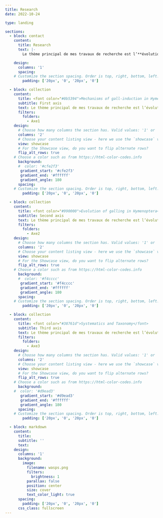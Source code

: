 ```yaml
---
title: Research
date: 2022-10-24

type: landing

sections:
  - block: contact
    content:
      title: Research
      text: |-
        Le thème principal de mes travaux de recherche est l’**évolution et l’écologie chimique des interactions plante-insecte**. J’étudie les processus de manipulation de la physiologie et du développement végétal par les insectes, conduisant parfois à la formation de structures appelées « **galle** ». Mes travaux à ce sujet peuvent être regroupés en trois axes de recherche interdépendants. <font color="#6fa8dc">Le **premier axe** comprend la recherche des mécanismes moléculaires impliqués dans la formation des galles d’insecte.</font> <font color="#e06666">Le **deuxième axe** concerne l’étude de l’évolution du mode de vie gallicole et ses conséquences adaptatives chez les insectes.</font> Enfin, <font color="#93c47d">le **troisième axe** de mes travaux consiste en la systématique des Gracillariidés (Lepidoptera) et des Cynipidés (Hymenoptera).</font>

    design:
      columns: '1'
      spacing:
    # Customize the section spacing. Order is top, right, bottom, left.
        padding: ['20px', '0', '20px', '0']

  - block: collection
    content:
      title: <font color="#0b5394">Mechanisms of gall-induction in Hymenoptera</font>
      subtitle: First axis
      text: Le thème principal de mes travaux de recherche est l’évolution et l’écologie chimique des interactions plante-insecte. J’étudie les processus de manipulation de la physiologie et du développement végétal par les insectes, conduisant parfois à la formation de structures appelées « galle ». Mes travaux à ce sujet peuvent être regroupés en trois axes de recherche interdépendants. Le premier axe comprend la recherche des mécanismes 
      filters:
        folders:
          - Axe1
    design:
      # Choose how many columns the section has. Valid values: '1' or '2'.
      columns: '2'
      # Choose your content listing view - here we use the `showcase` view
      view: showcase
      # For the Showcase view, do you want to flip alternate rows?
      flip_alt_rows: true
    # Choose a color such as from https://html-color-codes.info
      background:
      #  color: '#cfe2f3'
       gradient_start: '#cfe2f3'
       gradient_end: '#ffffff'
       gradient_angle: 180
      spacing:
    # Customize the section spacing. Order is top, right, bottom, left.
        padding: ['20px', '0', '20px', '0']

  - block: collection
    content:
      title: <font color="#990000">Evolution of galling in Hymenoptera</font>
      subtitle: Second axis
      text: Le thème principal de mes travaux de recherche est l’évolution et l’écologie chimique des interactions plante-insecte. J’étudie les processus de manipulation de la physiologie et du développement végétal par les insectes, conduisant parfois à la formation de structures appelées « galle ». Mes travaux à ce sujet peuvent être regroupés en trois axes de recherche interdépendants. Le premier axe comprend la recherche des mécanismes 
      filters:
        folders:
          - Axe2
    design:
      # Choose how many columns the section has. Valid values: '1' or '2'.
      columns: '2'
      # Choose your content listing view - here we use the `showcase` view
      view: showcase
      # For the Showcase view, do you want to flip alternate rows?
      flip_alt_rows: true
    # Choose a color such as from https://html-color-codes.info
      background:
      #  color: '#f4cccc'
       gradient_start: '#f4cccc'
       gradient_end: '#ffffff'
       gradient_angle: 180
      spacing:
    # Customize the section spacing. Order is top, right, bottom, left.
        padding: ['20px', '0', '20px', '0']

  - block: collection
    content:
      title: <font color="#38761d">Systematics and Taxonomy</font>
      subtitle: Third axis
      text: Le thème principal de mes travaux de recherche est l’évolution et l’écologie chimique des interactions plante-insecte. J’étudie les processus de manipulation de la physiologie et du développement végétal par les insectes, conduisant parfois à la formation de structures appelées « galle ». Mes travaux à ce sujet peuvent être regroupés en trois axes de recherche interdépendants. Le premier axe comprend la recherche des mécanismes 
      filters:
        folders:
          - Axe3
    design:
      # Choose how many columns the section has. Valid values: '1' or '2'.
      columns: '2'
      # Choose your content listing view - here we use the `showcase` view
      view: showcase
      # For the Showcase view, do you want to flip alternate rows?
      flip_alt_rows: true
    # Choose a color such as from https://html-color-codes.info
      background:
    #  color: '#d9ead3'
       gradient_start: '#d9ead3'
       gradient_end: '#ffffff'
       gradient_angle: 180
      spacing:
    # Customize the section spacing. Order is top, right, bottom, left.
        padding: ['20px', '0', '20px', '0']

  - block: markdown
    content:
      title:
      subtitle: ''
      text:
    design:
      columns: '1'
      background:
        image: 
          filename: wasps.png
          filters:
            brightness: 1
          parallax: false
          position: center
          size: cover
          text_color_light: true
      spacing:
        padding: ['20px', '0', '20px', '0']
      css_class: fullscreen
---
```

